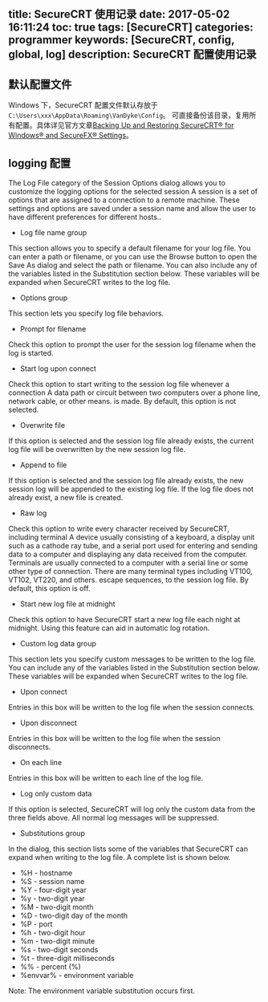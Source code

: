 title: SecureCRT 使用记录
date: 2017-05-02 16:11:24
toc: true
tags: [SecureCRT]
categories: programmer
keywords: [SecureCRT, config, global, log]
description: SecureCRT 配置使用记录
---

## 默认配置文件

Windows 下，SecureCRT 配置文件默认存放于 `C:\Users\xxx\AppData\Roaming\VanDyke\Config`。
可直接备份该目录，复用所有配置。具体详见官方文章[Backing Up and Restoring SecureCRT® for Windows® and SecureFX® Settings](https://www.vandyke.com/support/tips/backupsessions.html)。

## logging 配置

The Log File category of the Session Options dialog allows you to customize the logging options for the selected session A session is a set of options that are assigned to a connection to a remote machine. These settings and options are saved under a session name and allow the user to have different preferences for different hosts..

* Log file name group

This section allows you to specify a default filename for your log file. You can enter a path or filename, or you can use the Browse button to open the Save As dialog and select the path or filename. You can also include any of the variables listed in the Substitution section below. These variables will be expanded when SecureCRT writes to the log file.

* Options group

This section lets you specify log file behaviors.

* Prompt for filename

Check this option to prompt the user for the session log filename when the log is started.

* Start log upon connect

Check this option to start writing to the session log file whenever a connection A data path or circuit between two computers over a phone line, network cable, or other means. is made. By default, this option is not selected.

* Overwrite file

If this option is selected and the session log file already exists, the current log file will be overwritten by the new session log file.

* Append to file

If this option is selected and the session log file already exists, the new session log will be appended to the existing log file. If the log file does not already exist, a new file is created.

* Raw log

Check this option to write every character received by SecureCRT, including terminal A device usually consisting of a keyboard, a display unit such as a cathode ray tube, and a serial port used for entering and sending data to a computer and displaying any data received from the computer. Terminals are usually connected to a computer with a serial line or some other type of connection. There are many terminal types including VT100, VT102, VT220, and others. escape sequences, to the session log file. By default, this option is off.

* Start new log file at midnight

Check this option to have SecureCRT start a new log file each night at midnight. Using this feature can aid in automatic log rotation.

* Custom log data group

This section lets you specify custom messages to be written to the log file. You can include any of the variables listed in the Substitution section below. These variables will be expanded when SecureCRT writes to the log file.

* Upon connect

Entries in this box will be written to the log file when the session connects.

* Upon disconnect

Entries in this box will be written to the log file when the session disconnects.

* On each line

Entries in this box will be written to each line of the log file.

* Log only custom data

If this option is selected, SecureCRT will log only the custom data from the three fields above. All normal log messages will be suppressed.

* Substitutions group

In the dialog, this section lists some of the variables that SecureCRT can expand when writing to the log file. A complete list is shown below.

* %H - hostname
* %S - session name
* %Y - four-digit year
* %y - two-digit year
* %M - two-digit month
* %D - two-digit day of the month
* %P - port
* %h - two-digit hour
* %m - two-digit minute
* %s - two-digit seconds
* %t - three-digit milliseconds
* %% - percent (%)
* %envvar% - environment variable

Note: The environment variable substitution occurs first.
